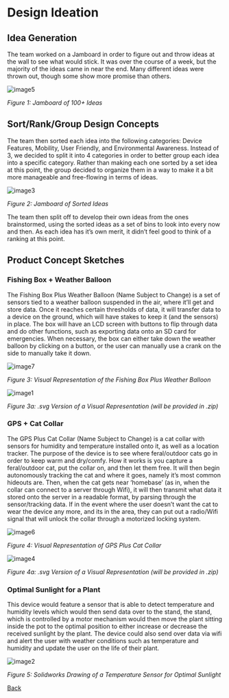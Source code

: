 # Design Ideation

## Idea Generation

The team worked on a Jamboard in order to figure out and throw ideas at the wall to see what would stick. It was over the course of a week, but the majority of the ideas came in near the end. Many different ideas were thrown out,  though some show more promise than others.

![image5](https://github.com/Team207-S2024/team207-s2024/assets/156377035/c6f79873-33ad-46b4-95e5-f77cf2fe6bc5)

_Figure 1: Jamboard of 100+ Ideas_


## Sort/Rank/Group Design Concepts

The team then sorted each idea into the following categories: Device Features, Mobility, User Friendly, and Environmental Awareness. Instead of 3, we decided to split it into 4 categories in order to better group each idea into a specific category. Rather than making each one sorted by a set idea at this point, the group decided to organize them in a way to make it a bit more manageable and free-flowing in terms of ideas.

![image3](https://github.com/Team207-S2024/team207-s2024/assets/156377035/05bf809c-ae8a-430f-bfd4-adbaf3a57823)

_Figure 2: Jamboard of Sorted Ideas_

The team then split off to develop their own ideas from the ones brainstormed, using the sorted ideas as a set of bins to look into every now and then. As each idea has it’s own merit, it didn’t feel good to think of a ranking at this point. 


## Product Concept Sketches


### Fishing Box + Weather Balloon

The Fishing Box Plus Weather Balloon (Name Subject to Change) is a set of sensors tied to a weather balloon suspended in the air, where it’ll get and store data. Once it reaches certain thresholds of data, it will transfer data to a device on the ground, which will have stakes to keep it (and the sensors) in place. The box will have an LCD screen with buttons to flip through data and do other functions, such as exporting data onto an SD card for emergencies. When necessary, the box can either take down the weather balloon by clicking on a button, or the user can manually use a crank on the side to manually take it down.

![image7](https://github.com/Team207-S2024/team207-s2024/assets/156377035/e3151873-df6c-43e4-ad2b-46fe11cc6450)

_Figure 3: Visual Representation of the Fishing Box Plus Weather Balloon_

![image1](https://github.com/Team207-S2024/team207-s2024/assets/156377035/0c427504-2fb9-4878-b487-55d578584596)

_Figure 3a: .svg Version of a Visual Representation (will be provided in .zip)_


### GPS + Cat Collar

The GPS Plus Cat Collar (Name Subject to Change) is a cat collar with sensors for humidity and temperature installed onto it, as well as a location tracker. The purpose of the device is to see where feral/outdoor cats go in order to keep warm and dry/comfy. How it works is you capture a feral/outdoor cat, put the collar on, and then let them free. It will then begin autonomously tracking the cat and where it goes, namely it’s most common hideouts are. Then, when the cat gets near ‘homebase’ (as in, when the collar can connect to a server through Wifi), it will then transmit what data it stored onto the server in a readable format, by parsing through the sensor/tracking data. If in the event where the user doesn’t want the cat to wear the device any more, and its in the area, they can put out a radio/Wifi signal that will unlock the collar through a motorized locking system. 

![image6](https://github.com/Team207-S2024/team207-s2024/assets/156377035/1fd00c4e-63b4-4b71-bf99-68123fe1c7a1)


_Figure 4: Visual Representation of GPS Plus Cat Collar_

![image4](https://github.com/Team207-S2024/team207-s2024/assets/156377035/79927f99-460f-4052-906a-408744bbc65d)

_Figure 4a: .svg Version of a Visual Representation (will be provided in .zip)_

### Optimal Sunlight for a Plant

This device would feature a sensor that is able to detect temperature and humidity levels which would then send data over to the stand, the stand, which is controlled by a motor mechanism would then move the plant sitting inside the pot to the optimal position to either increase or decrease the received sunlight by the plant. The device could also send over data via wifi and alert the user with weather conditions such as temperature and humidity and update the user on the life of their plant.  

![image2](https://github.com/Team207-S2024/team207-s2024/assets/156377035/eae8ae64-4bde-4a5f-b422-1e579a1550ce)

_Figure 5: Solidworks Drawing of a Temperature Sensor for Optimal Sunlight_

[Back](/team207-s2024)
